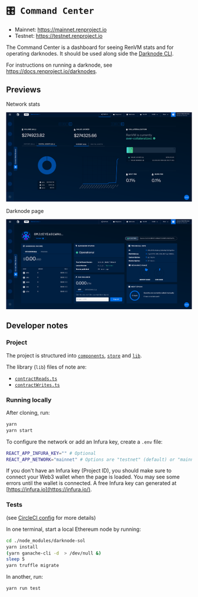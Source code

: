 # `🎛️ Command Center`

* Mainnet: <https://mainnet.renproject.io>
* Testnet: <https://testnet.renproject.io>

The Command Center is a dashboard for seeing RenVM stats and for operating darknodes. It should be used along side the [Darknode CLI](https://github.com/renproject/darknode-cli).

For instructions on running a darknode, see <https://docs.renproject.io/darknodes>.

## Previews

Network stats

![preview 1](./preview-1.png)

Darknode page

![preview 2](./preview-2.png)

## Developer notes

### Project

The project is structured into [`components`](./src/components), [`store`](./src/store) and [`lib`](./src/lib).

The library (`lib`) files of note are:

* [`contractReads.ts`](./src/lib/ethereum/contractReads.ts)
* [`contractWrites.ts`](./src/lib/ethereum/contractWrites.ts)

### Running locally

After cloning, run:

```sh
yarn
yarn start
```

To configure the network or add an Infura key, create a `.env` file:

```sh
REACT_APP_INFURA_KEY="" # Optional
REACT_APP_NETWORK="mainnet" # Options are "testnet" (default) or "mainnet"
```

If you don't have an Infura key (Project ID), you should make sure to connect your Web3 wallet when the page is loaded. You may see some errors until the wallet is connected. A free Infura key can generated at [https://infura.io](https://infura.io/).

### Tests

(see [CircleCI config](./.circleci/config.yml) for more details)

In one terminal, start a local Ethereum node by running:

```bash
cd ./node_modules/darknode-sol
yarn install
(yarn ganache-cli -d  > /dev/null &)
sleep 5
yarn truffle migrate 
```

In another, run:

```bash
yarn run test
```
